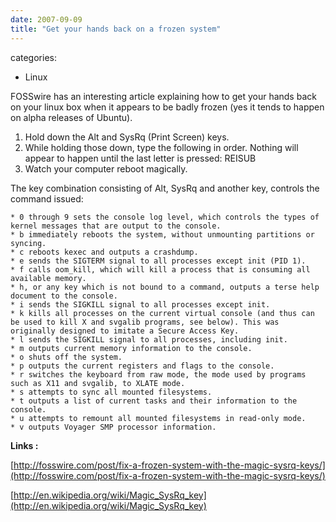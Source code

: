 ```yaml
---
date: 2007-09-09
title: "Get your hands back on a frozen system"
---
```








categories:
- Linux


FOSSwire has an interesting article explaining how to get your hands back on your linux box when it appears to be badly frozen (yes it tends to happen on alpha releases of Ubuntu).

1. Hold down the Alt and SysRq (Print Screen) keys.
2. While holding those down, type the following in order. Nothing will appear to happen until the last letter is pressed: REISUB
3. Watch your computer reboot magically.


The key combination consisting of Alt, SysRq and another key, controls the command issued:

    * 0 through 9 sets the console log level, which controls the types of kernel messages that are output to the console.
    * b immediately reboots the system, without unmounting partitions or syncing.
    * c reboots kexec and outputs a crashdump.
    * e sends the SIGTERM signal to all processes except init (PID 1).
    * f calls oom_kill, which will kill a process that is consuming all available memory.
    * h, or any key which is not bound to a command, outputs a terse help document to the console.
    * i sends the SIGKILL signal to all processes except init.
    * k kills all processes on the current virtual console (and thus can be used to kill X and svgalib programs, see below). This was originally designed to imitate a Secure Access Key.
    * l sends the SIGKILL signal to all processes, including init.
    * m outputs current memory information to the console.
    * o shuts off the system.
    * p outputs the current registers and flags to the console.
    * r switches the keyboard from raw mode, the mode used by programs such as X11 and svgalib, to XLATE mode.
    * s attempts to sync all mounted filesystems.
    * t outputs a list of current tasks and their information to the console.
    * u attempts to remount all mounted filesystems in read-only mode.
    * v outputs Voyager SMP processor information.


**Links :**

[http://fosswire.com/post/fix-a-frozen-system-with-the-magic-sysrq-keys/](http://fosswire.com/post/fix-a-frozen-system-with-the-magic-sysrq-keys/)

[http://en.wikipedia.org/wiki/Magic_SysRq_key](http://en.wikipedia.org/wiki/Magic_SysRq_key)
